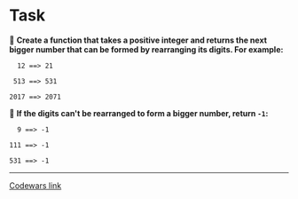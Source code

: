# Task

:pushpin: **Create a function that takes a positive integer and returns the next bigger number that can be formed by rearranging its digits. For example:**

```
  12 ==> 21

 513 ==> 531

2017 ==> 2071
```

:pushpin: **If the digits can't be rearranged to form a bigger number, return `-1`:**

```
  9 ==> -1

111 ==> -1

531 ==> -1
```

___

[Codewars link](https://www.codewars.com/kata/55983863da40caa2c900004e)
